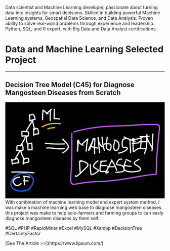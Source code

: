 Data scientist and Machine Learning developer, passionate about turning data into insights for smart decisions. Skilled in building powerful Machine Learning systems, Geospatial Data Science, and Data Analysis. Proven ability to solve real-world problems through experience and leadership. Python, SQL, and R expert, with Big Data and Data Analyst certifications.<br>

# Data and Machine Learning Selected Project
* * *
## Decision Tree Model (C45) for Diagnose Mangosteen Diseases from Scratch
![p0-ML-ES](\assets\images\p0-ML-ES.jpg)
With combination of machine learning model and expert system method, I was make a machine learning web base to diagnose mangosteen diseases. this project was make to help solo-farmers and farming groups to can easly diagnose mangosteen diseases by them self.
<br>
<p class="tag">#SQL #PHP #RapidMiner #Excel #MySQL #Xampp #DecisionTree #CertaintyFactor</p>
[See The Article >>](https://www.lipsum.com/)